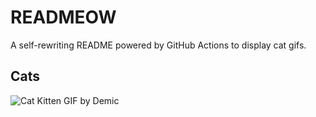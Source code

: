 # READMEOW

A self-rewriting README powered by GitHub Actions to display cat gifs.

## Cats

![Cat Kitten GIF by Demic](https://media4.giphy.com/media/3oriO0OEd9QIDdllqo/200.gif?cid=9acd02daiejlfo3dltnlq4s4x07ju092dhj1ig1f4spxnut3&ep=v1_gifs_search&rid=200.gif&ct=g)

